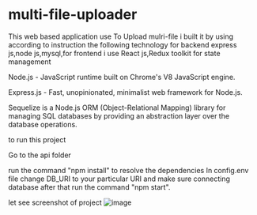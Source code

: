 # multi-file-uploader
This web based application use To Upload mulri-file
i built it by using according to instruction the following technology for backend express js,node js,mysql,for frontend i use React js,Redux toolkit for state management

Node.js - JavaScript runtime built on Chrome's V8 JavaScript engine.

Express.js - Fast, unopinionated, minimalist web framework for Node.js.

Sequelize is a Node.js ORM (Object-Relational Mapping) library for managing SQL databases by providing an abstraction layer over the database operations.

to run this project

Go to the api folder

run the command "npm install" to resolve the dependencies In config.env file change DB_URI to your particular URI and make sure connecting database after that run the command "npm start".

let see screenshot of project
![image](https://github.com/demisu-s/multi-file-uploader/assets/117482633/341e9a59-9b5c-47b0-a80d-111e6e4c2a41)
